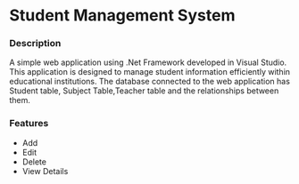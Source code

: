 # Student Management System
### Description
 A simple web application using .Net Framework developed in Visual Studio. This application is designed to manage student information efficiently within educational institutions. The database connected to the web application has Student table, Subject Table,Teacher table and the relationships between them.

 ### Features
 * Add 
 * Edit
 * Delete
 * View Details
